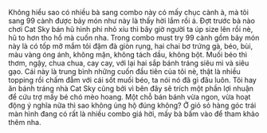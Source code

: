 Không hiểu sao có nhiều bà sang combo này có mấy chục cành à, mà tôi sang 99 cành được bảy món như này là thấy hời lắm rồi á. Đợt trước bà nào chơi Cat Sky bán hũ hình phi nhỏ xíu thì bây giờ người ta úp size lên rồi nè, hũ to hơn tho hồ mà cuốn nha. Trong combo must try 99 cành gồm bảy món này là có tốp mỡ mắm tỏi đậm đà giòn rụng, hai chai bơ trứng gà, béo, bùi, màu vàng óng ánh, không mặn, không tách dầu, không bột. Muối béo thì thơm, ngậy, chua chua, cay cay, với lại hai sắp bánh tráng siêu mì và siêu gạo. Cái này là trung bình những cuốn đầu tiên của tôi nè, thật là nhiều topping rồi chấm đẫm với cái sốt muối béo, ta nói nó đã gì đâu luôn. 
Tôi hay ăn bánh tráng nhà Cat Sky cũng bởi vì bên đây sẽ trích một phần lợi nhuận để cứu trợ mấy bé chó mèo hoang. Một chỗ bán bánh vừa ngon, vừa hoạt động ý nghĩa nữa thì sao không ủng hộ đúng không? Ở giỏ sỏ hàng góc trái màn hình đang có rất là nhiều combo giá hời, mấy bà bấm vào để tham khảo thêm nha.